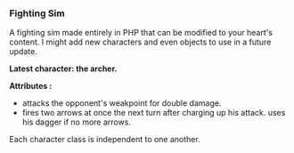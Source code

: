 ### Fighting Sim

A fighting sim made entirely in PHP that can be modified to your heart's content. I might add new characters and even objects to use in a future update.

**Latest character: the archer.**

**Attributes :**

- attacks the opponent's weakpoint for double damage.
- fires two arrows at once the next turn after charging up his attack.
uses his dagger if no more arrows.

Each character class is independent to one another.
